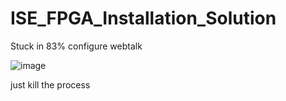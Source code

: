 # ISE_FPGA_Installation_Solution

Stuck in 83% configure webtalk

![image](https://github.com/junxian428/ISE_FPGA_Installation_Solution/assets/58724748/480046c6-bf1c-419a-a3fc-ed6b97bdaebc)

just kill the process

